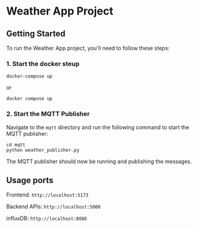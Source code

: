 # Weather App Project

## Getting Started

To run the Weather App project, you'll need to follow these steps:

### 1. Start the docker steup

```
docker-compose up
```

or

```
docker compose up
```

### 2. Start the MQTT Publisher

Navigate to the `mqtt` directory and run the following command to start the MQTT publisher:

```
cd mqtt
python weather_publisher.py
```

The MQTT publisher should now be running and publishing the messages.

## Usage ports

Frontend: `http://localhost:5173`

Backend APIs: `http://localhost:5000`

influxDB: `http://localhost:8086`
